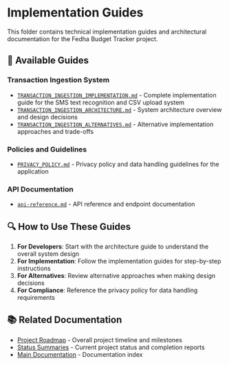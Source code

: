 # Implementation Guides

This folder contains technical implementation guides and architectural documentation for the Fedha Budget Tracker project.

## 📖 Available Guides

### Transaction Ingestion System
- [`TRANSACTION_INGESTION_IMPLEMENTATION.md`](TRANSACTION_INGESTION_IMPLEMENTATION.md) - Complete implementation guide for the SMS text recognition and CSV upload system
- [`TRANSACTION_INGESTION_ARCHITECTURE.md`](TRANSACTION_INGESTION_ARCHITECTURE.md) - System architecture overview and design decisions
- [`TRANSACTION_INGESTION_ALTERNATIVES.md`](TRANSACTION_INGESTION_ALTERNATIVES.md) - Alternative implementation approaches and trade-offs

### Policies and Guidelines
- [`PRIVACY_POLICY.md`](PRIVACY_POLICY.md) - Privacy policy and data handling guidelines for the application

### API Documentation
- [`api-reference.md`](api-reference.md) - API reference and endpoint documentation

## 🔍 How to Use These Guides

1. **For Developers**: Start with the architecture guide to understand the overall system design
2. **For Implementation**: Follow the implementation guides for step-by-step instructions
3. **For Alternatives**: Review alternative approaches when making design decisions
4. **For Compliance**: Reference the privacy policy for data handling requirements

## 📚 Related Documentation

- [Project Roadmap](../roadmap.md) - Overall project timeline and milestones
- [Status Summaries](../summaries/) - Current project status and completion reports
- [Main Documentation](../README.md) - Documentation index
